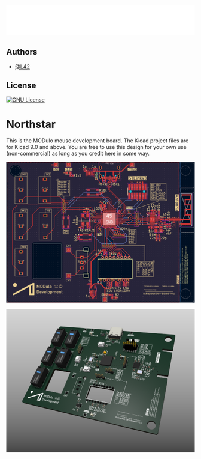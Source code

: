 ![Logo](https://raw.githubusercontent.com/L4-2/MODulo-Northstar/refs/heads/main/7neg-Recovered.png)
##

## Authors

- [@L42](https://www.github.com/L4-2)



## License
[![GNU License](https://img.shields.io/github/license/L4-2/MODulo-Northstar)](https://choosealicense.com/licenses/gpl-3.0/)



# Northstar





This is the MODulo mouse development board. The Kicad project files are for Kicad 9.0 and above. You are free to use this design for your own use (non-commercial) as long as you credit here in some way.

![PCB](https://github.com/L4-2/MODulo-Northstar/blob/main/Schematic.png?raw=true)

![3D Render](https://github.com/L4-2/MODulo-Northstar/blob/main/Screenshot%202025-09-12%20151613.png?raw=true)

